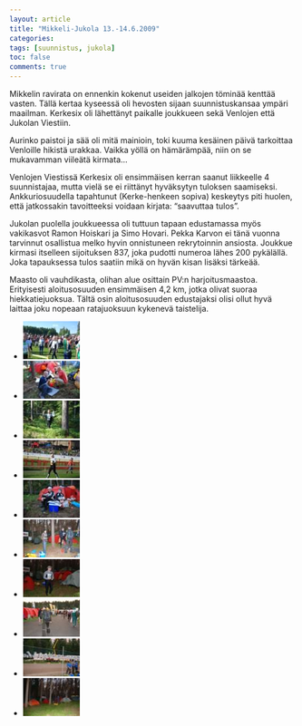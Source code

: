 ```yaml
---
layout: article
title: "Mikkeli-Jukola 13.-14.6.2009"
categories:
tags: [suunnistus, jukola]
toc: false
comments: true
---
```


Mikkelin ravirata on ennenkin kokenut useiden jalkojen töminää kenttää
vasten. Tällä kertaa kyseessä oli hevosten sijaan suunnistuskansaa
ympäri maailman. Kerkesix oli lähettänyt paikalle joukkueen sekä
Venlojen että Jukolan Viestiin.

Aurinko paistoi ja sää oli mitä mainioin, toki kuuma kesäinen päivä
tarkoittaa Venloille hikistä urakkaa. Vaikka yöllä on hämärämpää, niin
on se mukavamman viileätä kirmata…

Venlojen Viestissä Kerkesix oli ensimmäisen kerran saanut liikkeelle 4
suunnistajaa, mutta vielä se ei riittänyt hyväksytyn tuloksen
saamiseksi. Ankkuriosuudella tapahtunut (Kerke-henkeen sopiva) keskeytys
piti huolen, että jatkossakin tavoitteeksi voidaan kirjata: “saavuttaa
tulos”.

Jukolan puolella joukkueessa oli tuttuun tapaan edustamassa myös
vakikasvot Ramon Hoiskari ja Simo Hovari. Pekka Karvon ei tänä vuonna
tarvinnut osallistua melko hyvin onnistuneen rekrytoinnin ansiosta.
Joukkue kirmasi itselleen sijoituksen 837, joka pudotti numeroa lähes
200 pykälällä. Joka tapauksessa tulos saatiin mikä on hyvän kisan
lisäksi tärkeää.

Maasto oli vauhdikasta, olihan alue osittain PV:n harjoitusmaastoa.
Erityisesti aloitusosuuden ensimmäisen 4,2 km, jotka olivat suoraa
hiekkatiejuoksua. Tältä osin aloitusosuuden edustajaksi olisi ollut hyvä
laittaa joku nopeaan ratajuoksuun kykenevä taistelija.

<div class="th-grid image-gallery" markdown="1">

- [![](/images/jukola-2009/Thumbnails/20090613%20MikkeliJukola%20007.jpg)](/images/jukola-2009/20090613%20MikkeliJukola%20007.jpg)
- [![](/images/jukola-2009/Thumbnails/20090613%20MikkeliJukola%20016.jpg)](/images/jukola-2009/20090613%20MikkeliJukola%20016.jpg)
- [![](/images/jukola-2009/Thumbnails/20090613%20MikkeliJukola%20018.jpg)](/images/jukola-2009/20090613%20MikkeliJukola%20018.jpg)
- [![](/images/jukola-2009/Thumbnails/20090613%20MikkeliJukola%20033.jpg)](/images/jukola-2009/20090613%20MikkeliJukola%20033.jpg)
- [![](/images/jukola-2009/Thumbnails/20090613%20MikkeliJukola%20048.jpg)](/images/jukola-2009/20090613%20MikkeliJukola%20048.jpg)
- [![](/images/jukola-2009/Thumbnails/20090613%20MikkeliJukola%20054.jpg)](/images/jukola-2009/20090613%20MikkeliJukola%20054.jpg)
- [![](/images/jukola-2009/Thumbnails/20090613%20MikkeliJukola%20056.jpg)](/images/jukola-2009/20090613%20MikkeliJukola%20056.jpg)
- [![](/images/jukola-2009/Thumbnails/20090613%20MikkeliJukola%20060.jpg)](/images/jukola-2009/20090613%20MikkeliJukola%20060.jpg)
- [![](/images/jukola-2009/Thumbnails/20090613%20MikkeliJukola%20062.jpg)](/images/jukola-2009/20090613%20MikkeliJukola%20062.jpg)
- [![](/images/jukola-2009/Thumbnails/20090613%20MikkeliJukola%20064.jpg)](/images/jukola-2009/20090613%20MikkeliJukola%20064.jpg)

</div>
